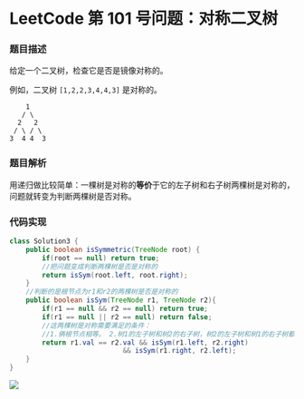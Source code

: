 # LeetCode 第 101 号问题：对称二叉树

### 题目描述

给定一个二叉树，检查它是否是镜像对称的。

例如，二叉树 `[1,2,2,3,4,4,3]` 是对称的。

```
    1
   / \
  2   2
 / \ / \
3  4 4  3
```

### 题目解析

用递归做比较简单：一棵树是对称的**等价**于它的左子树和右子树两棵树是对称的，问题就转变为判断两棵树是否对称。

### 代码实现

```java
class Solution3 {
    public boolean isSymmetric(TreeNode root) {
        if(root == null) return true;
        //把问题变成判断两棵树是否是对称的
        return isSym(root.left, root.right);
    }
    //判断的是根节点为r1和r2的两棵树是否是对称的
    public boolean isSym(TreeNode r1, TreeNode r2){
        if(r1 == null && r2 == null) return true;
        if(r1 == null || r2 == null) return false;
        //这两棵树是对称需要满足的条件：
        //1.俩根节点相等。 2.树1的左子树和树2的右子树，树2的左子树和树1的右子树都得是对称的
        return r1.val == r2.val && isSym(r1.left, r2.right) 
                            && isSym(r1.right, r2.left);
    }
}
```

![](../../Pictures/qrcode.jpg)